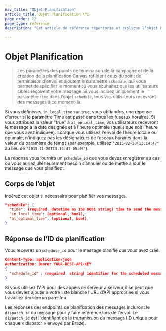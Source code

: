 ```yaml
---
nav_title: "Objet Planification"
article_title: Objet Planification API
page_order: 12
page_type: reference
description: "Cet article de référence répertorie et explique l’objet Planification différent utilisé chez Braze."

---
```


# Objet Planification

> Les paramètres des points de terminaison de la campagne et de la création de la planification Canvas reflètent ceux du point de terminaison d'envoi et ajoutent le paramètre `schedule`, qui vous permet de spécifier le moment où vous souhaitez que les utilisateurs ciblés reçoivent votre message. Si vous incluez uniquement le paramètre `time` dans l’objet `schedule`, tous vos utilisateurs recevront des messages à ce moment-là.

Si vous définissez `in_local_time` sur `true`, vous obtiendrez une réponse d’erreur si le paramètre Time est passé dans tous les fuseaux horaires. Si vous attribuez la valeur "true" à `at_optimal_time`, vos utilisateurs recevront le message à la date désignée et à l'heure optimale (quelle que soit l'heure que vous avez indiquée). Lorsque vous utilisez l'envoi de l'heure locale ou optimale, n'indiquez pas les désignateurs de fuseaux horaires dans la valeur du paramètre de temps (par exemple, utilisez `"2015-02-20T13:14:47"` au lieu de `"2015-02-20T13:14:47-05:00"`).

La réponse vous fournira un `schedule_id` que vous devez enregistrer au cas où vous auriez ultérieurement besoin d’annuler ou de mettre à jour le message que vous planifiez :

## Corps de l’objet

Insérez cet objet si nécessaire pour planifier vos messages.

```json
"schedule": {
  "time": (required, datetime as ISO 8601 string) time to send the message in UTC,
  "in_local_time": (optional, bool),
  "at_optimal_time": (optional, bool),
}
```

## Réponse de l’ID de planification

Vous recevrez un `schedule_id` pour le message planifié que vous avez créé.

```json
Content-Type: application/json
Authorization: Bearer YOUR-REST-API-KEY
{
  "schedule_id" : (required, string) identifier for the scheduled message that was created
}
```

Si vous utilisez l'API pour des appels de serveur à serveur, il se peut que vous deviez ajouter à votre liste blanche l’URL d’API appropriée si vous travaillez derrière un pare-feu.

Les réponses des endpoints de planification des messages incluront le `dispatch_id` du message pour y faire référence lors de l’envoi. Le `dispatch_id` est l’identifiant de la transmission du message (ID unique pour chaque « dispatch » envoyé par Braze).

[33]: {{site.baseurl}}/user_guide/sage_ai/intelligence/intelligent_timing/
